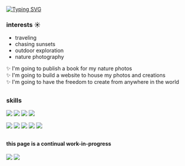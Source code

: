 [![Typing SVG](https://readme-typing-svg.demolab.com?font=Quicksand&size=24&pause=1000&color=59A14D&center=true&vCenter=true&width=600&lines=visual+merchandiser+turned+junior-developer;currently+studying+at+Epicodus;learning+JavaScript%2C+C%23%2C+.NET%2C+and+React)](https://git.io/typing-svg)

### interests ☀️
* traveling
* chasing sunsets
* outdoor exploration
* nature photography

✨ I'm going to publish a book for my nature photos\
✨ I'm going to build a website to house my photos and creations\
✨ I'm going to have the freedom to create from anywhere in the world

##

### skills
![](https://img.shields.io/badge/HTML-239120?style=for-the-badge&logo=html5&logoColor=white)
![](https://img.shields.io/badge/CSS-239120?&style=for-the-badge&logo=css3&logoColor=white)
![](https://img.shields.io/badge/JavaScript-323330?style=for-the-badge&logo=javascript&logoColor=F7DF1E)
![](https://img.shields.io/badge/Markdown-000000?style=for-the-badge&logo=markdown&logoColor=white)

![](https://img.shields.io/badge/Node.js-43853D?style=for-the-badge&logo=node.js&logoColor=white)
![](https://img.shields.io/badge/GIT-E44C30?style=for-the-badge&logo=git&logoColor=white)
![](https://img.shields.io/badge/eslint-3A33D1?style=for-the-badge&logo=eslint&logoColor=white)
![](https://img.shields.io/badge/Jest-323330?style=for-the-badge&logo=Jest&logoColor=white)
![](https://img.shields.io/badge/prettier-1A2C34?style=for-the-badge&logo=prettier&logoColor=F7BA3E)


##
#### this page is a continual work-in-progress
![](http://ForTheBadge.com/images/badges/built-with-love.svg)
[![](https://img.shields.io/badge/apple%20music-F34E68?style=for-the-badge&logo=apple%20music&logoColor=white)](https://music.apple.com/profile/yellowpistols)
